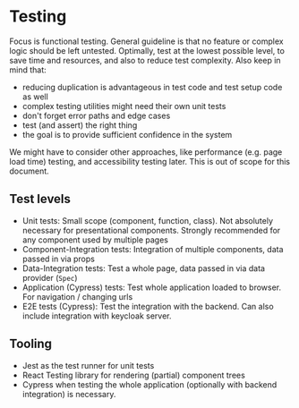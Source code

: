 # Testing

Focus is functional testing. General guideline is that no feature or complex logic should be left untested.
Optimally, test at the lowest possible level, to save time and resources, and also to reduce test complexity.
Also keep in mind that:

- reducing duplication is advantageous in test code and test setup code as well
- complex testing utilities might need their own unit tests
- don't forget error paths and edge cases
- test (and assert) the right thing
- the goal is to provide sufficient confidence in the system

We might have to consider other approaches, like performance (e.g. page load time) testing, and accessibility testing later. This is out of scope for this document.

## Test levels

- Unit tests: Small scope (component, function, class). Not absolutely necessary for presentational components. Strongly recommended for any component used by multiple pages
- Component-Integration tests: Integration of multiple components, data passed in via props
- Data-Integration tests: Test a whole page, data passed in via data provider (`Spec`)
- Application (Cypress) tests: Test whole application loaded to browser. For navigation / changing urls
- E2E tests (Cypress): Test the integration with the backend. Can also include integration with keycloak server.

## Tooling

- Jest as the test runner for unit tests
- React Testing library for rendering (partial) component trees
- Cypress when testing the whole application (optionally with backend integration) is necessary.
